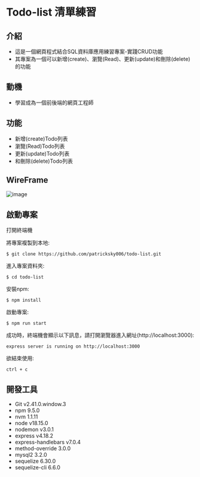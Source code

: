 # Todo-list 清單練習 

## 介紹

- 這是一個網頁程式結合SQL資料庫應用練習專案-實踐CRUD功能
- 其專案為一個可以新增(create)、瀏覽(Read)、更新(update)和刪除(delete)的功能

## 動機
- 學習成為一個前後端的網頁工程師

  
## 功能

* 新增(create)Todo列表
* 瀏覽(Read)Todo列表
* 更新(update)Todo列表
* 和刪除(delete)Todo列表

## WireFrame
![image]([https://github.com/patricksky006/restaurant-list/blob/main/20230801%20homework-1.png](https://github.com/patricksky006/todo-list/blob/241d016694548ca808cd033feb94bbf07232e417/PrintScreen/Wireframe.png))


## 啟動專案 
打開終端機

將專案複製到本地:
```
$ git clone https://github.com/patricksky006/todo-list.git
```
進入專案資料夾:
```
$ cd todo-list
```
安裝npm:
```
$ npm install
```
啟動專案:
```
$ npm run start
```
成功時，終端機會顯示以下訊息，請打開瀏覽器進入網址(http://localhost:3000):
```
express server is running on http://localhost:3000
```
欲結束使用:
```
ctrl + c
```
## 開發工具
* Git v2.41.0.window.3
* npm 9.5.0
* nvm 1.1.11
* node v18.15.0
* nodemon v3.0.1
* express v4.18.2
* express-handlebars v7.0.4
* method-override 3.0.0
* mysql2 3.2.0
* sequelize 6.30.0
* sequelize-cli 6.6.0
